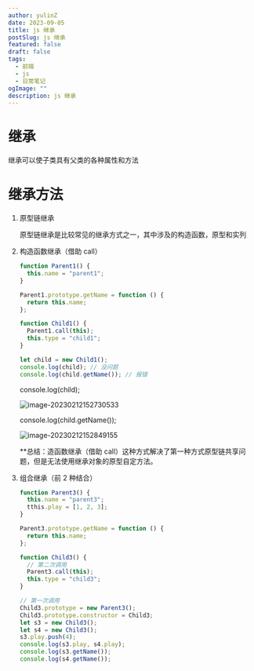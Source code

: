 ```yaml
---
author: yulinZ
date: 2023-09-05
title: js 继承
postSlug: js 继承
featured: false
draft: false
tags:
  - 前端
  - js
  - 日常笔记
ogImage: ""
description: js 继承
---
```


# 继承

继承可以使子类具有父类的各种属性和方法

# 继承方法

1. 原型链继承

   原型链继承是比较常见的继承方式之一，其中涉及的构造函数，原型和实列

2. 构造函数继承（借助 call）

   ```js
   function Parent1() {
     this.name = "parent1";
   }

   Parent1.prototype.getName = function () {
     return this.name;
   };

   function Child1() {
     Parent1.call(this);
     this.type = "child1";
   }

   let child = new Child1();
   console.log(child); // 没问题
   console.log(child.getName()); // 报错
   ```

   console.log(child);

   ![image-20230212152730533](https://gitee.com/yulinzhu/pic-window/raw/master/image-20230212152730533.png)

   console.log(child.getName());

   ![image-20230212152849155](https://gitee.com/yulinzhu/pic-window/raw/master/image-20230212152849192.png)

   \*\*总结：造函数继承（借助 call）这种方式解决了第一种方式原型链共享问题，但是无法使用继承对象的原型自定方法。

3. 组合继承（前 2 种结合）

   ```js
   function Parent3() {
     this.name = "parent3";
     tthis.play = [1, 2, 3];
   }

   Parent3.prototype.getName = function () {
     return this.name;
   };

   function Child3() {
     // 第二次调用
     Parent3.call(this);
     this.type = "child3";
   }

   // 第一次调用
   Child3.prototype = new Parent3();
   Child3.prototype.constructor = Child3;
   let s3 = new Child3();
   let s4 = new Child3();
   s3.play.push(4);
   console.log(s3.play, s4.play);
   console.log(s3.getName());
   console.log(s4.getName());
   ```
